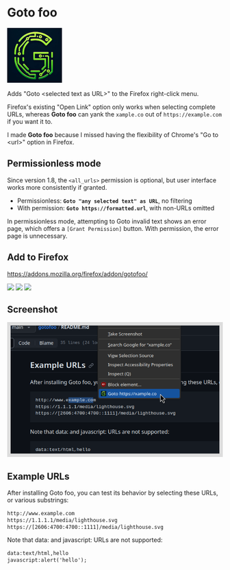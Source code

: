 # Goto foo
![](/src/icon128.png?raw=true)

Adds "Goto &lt;selected text as URL>" to the Firefox right-click menu.

Firefox's existing "Open Link" option only works when selecting complete URLs, whereas **Goto foo** can yank the `xample.co` out of `https://example.com` if you want it to.

I made **Goto foo** because I missed having the flexibility of Chrome's "Go to &lt;url>" option in Firefox.

## Permissionless mode

Since version 1.8, the `<all_urls>` permission is optional, but user interface works more consistently if granted.

- Permissionless: **`Goto "any selected text" as URL`**, no filtering
- With permission: **`Goto https://formatted.url`**, with non-URLs omitted

In permissionless mode, attempting to Goto invalid text shows an error page, which offers a `[Grant Permission]` button.  With permission, the error page is unnecessary.

## Add to Firefox
https://addons.mozilla.org/firefox/addon/gotofoo/  

<picture><img src="https://badgen.net/amo/v/gotofoo"></picture>
<picture><img src="https://badgen.net/amo/users/gotofoo"></picture>
<picture><img src="https://badgen.net/amo/rating/gotofoo"></picture>

## Screenshot
![Screenshot](/misc/screenshot_640x400.png?raw=true)

## Example URLs

After installing Goto foo, you can test its behavior by selecting these URLs, or various substrings:

```
http://www.example.com
https://1.1.1.1/media/lighthouse.svg
https://[2606:4700:4700::1111]/media/lighthouse.svg
```

Note that data: and javascript: URLs are not supported:

```
data:text/html,hello
javascript:alert('hello');
```
